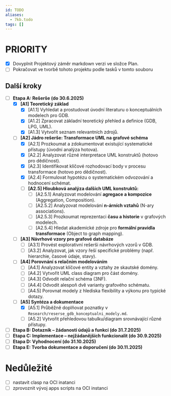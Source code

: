```yaml
---
id: TODO
aliases:
  - 7kb.todo
tags: []
---
```

# PRIORITY
- [x] Dovyplnit Projektový záměr markdown verzi ve složce Plan.
- [ ] Pokračovat ve tvorbě tohoto projektu podle tasků v tomto souboru

## Další kroky
- [ ] **Etapa A: Rešerše (do 30.6.2025)**
  - [x] **[A1] Teoretický základ**
    - [x] [A1.1] Vyhledat a prostudovat úvodní literaturu o konceptuálních modelech pro GDB.
    - [x] [A1.2] Zpracovat základní teoretický přehled a definice (GDB, LPG, UML).
    - [x] [A1.3] Vytvořit seznam relevantních zdrojů.
  - [ ] **[A2] Jádro rešerše: Transformace UML na grafové schéma**
    - [x] [A2.1] Prozkoumat a zdokumentovat existující systematické přístupy (úvodní analýza hotova).
    - [x] [A2.2] Analyzovat různé interpretace UML konstruktů (hotovo pro dědičnost).
    - [x] [A2.3] Identifikovat klíčové rozhodovací body v procesu transformace (hotovo pro dědičnost).
    - [x] [A2.4] Formulovat hypotézu o systematickém odvozování a hodnocení schémat.
    - [ ] **[A2.5] Hloubková analýza dalších UML konstruktů:**
        - [ ] [A2.5.1] Analyzovat modelování **agregace a kompozice** (Aggregation, Composition).
        - [ ] [A2.5.2] Analyzovat modelování **n-árních vztahů** (N-ary associations).
        - [ ] [A2.5.3] Prozkoumat reprezentaci **času a historie** v grafových modelech.
        - [ ] [A2.5.4] Hledat akademické zdroje pro **formální pravidla transformace** (Object to graph mapping).
  - [ ] **[A3] Návrhové vzory pro grafové databáze**
    - [ ] [A3.1] Provést explorativní rešerši návrhových vzorů v GDB.
    - [ ] [A3.2] Analyzovat, jak vzory řeší specifické problémy (např. hierarchie, časové údaje, stavy).
  - [ ] **[A4] Porovnání s relačním modelováním**
    - [ ] [A4.1] Analyzovat klíčové entity a vztahy ze skautské domény.
    - [ ] [A4.2] Vytvořit UML class diagram pro část domény.
    - [ ] [A4.3] Odvodit relační schéma (3NF).
    - [ ] [A4.4] Odvodit alespoň dvě varianty grafového schématu.
    - [ ] [A4.5] Porovnat modely z hlediska flexibility a výkonu pro typické dotazy.
  - [ ] **[A5] Syntéza a dokumentace**
    - [x] [A5.1] Průběžně doplňovat poznatky v `Research/reserse_gdb_konceptualni_modely.md`.
    - [ ] [A5.2] Vytvořit přehledovou tabulku/diagram srovnávající různé přístupy.

- [ ] **Etapa B: Dotazník – žádanosti údajů a funkcí (do 31.7.2025)**
- [ ] **Etapa C: Implementace – nejžádanějších funkcionalit (do 30.9.2025)**
- [ ] **Etapa D: Vyhodnocení (do 31.10.2025)**
- [ ] **Etapa E: Tvorba dokumentace a doporučení (do 30.11.2025)**

# Nedůležité
- [ ] nastavit clasp na OCI inatanci
- [ ] zprovoznit vývoj apps scripts na OCI instanci
